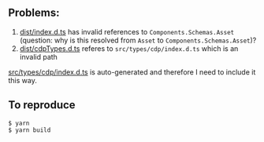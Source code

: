 ## Problems:
  1. [dist/index.d.ts](./dist/index.d.ts) has invalid references to `Components.Schemas.Asset` (question: why is this resolved from `Asset` to `Components.Schemas.Asset`)?
  2. [dist/cdpTypes.d.ts](./dist/cdpTypes.d.ts) referes to `src/types/cdp/index.d.ts` which is an invalid path

[src/types/cdp/index.d.ts](/src/types/cdp/index.d.ts) is auto-generated and therefore I need to include it this way.

## To reproduce

```
$ yarn
$ yarn build
```